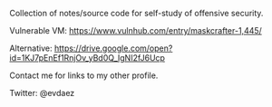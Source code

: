 Collection of notes/source code for self-study of offensive security.

Vulnerable VM: https://www.vulnhub.com/entry/maskcrafter-1,445/

Alternative: https://drive.google.com/open?id=1KJ7pEnEf1RnjOv_yBd0Q_IgNI2fJ6Ucp

Contact me for links to my other profile.

Twitter: @evdaez
